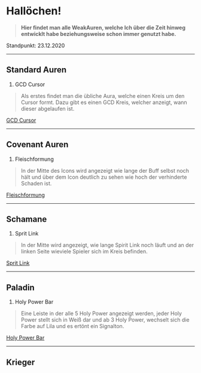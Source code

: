 # **Hallöchen!**

>**Hier findet man alle WeakAuren, welche Ich über die Zeit hinweg entwicklt habe beziehungsweise schon immer genutzt habe.**

Standpunkt: 23.12.2020

---

## **Standard Auren**

1. GCD Cursor
>Als erstes findet man die übliche Aura, welche einen Kreis um den Cursor formt. Dazu gibt es einen GCD Kreis, welcher anzeigt, wann dieser abgelaufen ist.

[GCD Cursor](https://raw.githubusercontent.com/rhialen/weakauras/main/Standard%20Auren/Cursor.txt)

---

## **Covenant Auren**

1. Fleischformung
>In der Mitte des Icons wird angezeigt wie lange der Buff selbst noch hält und über dem Icon deutlich zu sehen wie hoch der verhinderte Schaden ist.

[Fleischformung](https://raw.githubusercontent.com/rhialen/weakauras/main/Covenant/Fleischformung.txt)

---

## **Schamane**

1. Sprit Link
>In der Mitte wird angezeigt, wie lange Spirit Link noch läuft und an der linken Seite wieviele Spieler sich im Kreis befinden.

[Sprit Link](https://raw.githubusercontent.com/rhialen/weakauras/main/Schamane/Spirit%20Link.txt)

---

## **Paladin**

1. Holy Power Bar
>Eine Leiste in der alle 5 Holy Power angezeigt werden, jeder Holy Power stellt sich in Weiß dar und ab 3 Holy Power, wechselt sich die Farbe auf Lila und es ertönt ein Signalton.

[Holy Power Bar](https://raw.githubusercontent.com/rhialen/weakauras/main/Paladin/Holy%20Power%20Bar.txt)

---

## **Krieger**
